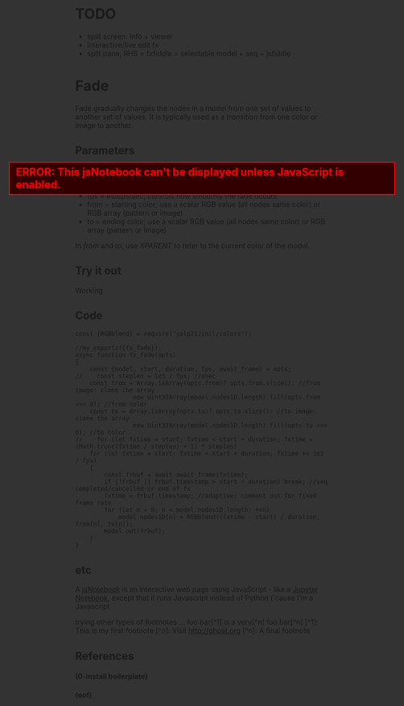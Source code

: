 # TODO

- split screen: info + viewer
- interactive/live edit fx
- split pane, RHS = fxfiddle = selectable model + seq ~ jsfiddle

# Fade

Fade gradually changes the nodes in a model from one set of values to another set of values.  It is typically used as a *transition* from one color or image to another.

## Parameters

- start = fx start time with the sequence (msec)
- duration = how long to run the fade (msec); controls how quickly the fade occurs
- fps = #steps/sec; controls how smoothly the fade occurs
- from = starting color; use a scalar RGB value (all nodes same color) or RGB array (pattern or image)
- to = ending color; use a scalar RGB value (all nodes same color) or RGB array (pattern or image)

In _from_ and _to_, use _XPARENT_ to refer to the current color of the model.

## Try it out

Working

## Code
```
const {RGBblend} = require("yalp21/incl/colors");

//my_exports({fx_fade});
async function fx_fade(opts)
{
    const {model, start, duration, fps, await_frame} = opts;
//    const steplen = 1e3 / fps; //msec
    const from = Array.isArray(opts.from)? opts.from.slice(): //from image: clone the array
                new Uint32Array(model.nodes1D.length).fill(opts.from >>> 0); //from color
    const to = Array.isArray(opts.to)? opts.to.slice(): //to image: clone the array
                new Uint32Array(model.nodes1D.length).fill(opts.to >>> 0); //to color
//    for (let fxtime = start; fxtime < start + duration; fxtime = (Math.trunc(fxtime / steplen) + 1) * steplen)
    for (let fxtime = start; fxtime < start + duration; fxtime += 1e3 / fps)
    {
        const frbuf = await await_frame(fxtime);
        if (!frbuf || frbuf.timestamp > start + duration) break; //seq completed/cancelled or end of fx
        fxtime = frbuf.timestamp; //adaptive; comment out for fixed frame rate
        for (let n = 0; n < model.nodes1D.length; ++n)
            model.nodes1D[n] = RGBblend((fxtime - start) / duration, from[n], to[n]);
        model.out(frbuf);
    }
}
```
## etc
A [jsNotebook](https://github.com/djulien/jsNotebook) is an interactive web page using JavaScript - like a [Jupyter Notebook](https://jupyter.org), except that it runs Javascript instead of Python ('cause I'm a Javascript 

trying other types of footnotes ...
foo bar[^1] is a very[^n] foo bar[^n] [^1]: This is my first footnote [^n]: Visit http://ghost.org [^n]: A final footnote

## References
[^showdown]: source: https://github.com/showdownjs/showdown
   wiki: https://github.com/showdownjs/showdown/wiki/Showdown's-Markdown-syntax

#### (0-install boilerplate)
<!-- jsNotebook 0.20.7.D: append lines below for 0-install -->
<noscript>ERROR: This jsNotebook can't be displayed unless JavaScript is enabled.</noscript>
<script broken-src="https://raw.githubusercontent.com/djulien/jsNotebook/master/dist/jsNotebook.js" src="./jsNotebook.js" cdn-src="https://unpkg.com/jsNotebook@0.20.7/dist/jsNotebook.min.js" localhost-src="http://localhost:3000/js/jsNotebook.js" type="text/javascript" xtype="module" defer></script>
<style type="text/css">
/* inline styles in case Javascript is disabled */
html, div { background-color: #333; }
noscript {
  position: absolute; top: 10%; left: 10%; right: 10%;
  font-size: 1.5em; font-weight: bold;
  padding: 6px 12px;
  background-color: #300;
  border: 2px solid #f00;
  color: #f00;
}
</style>
#### (eof)
